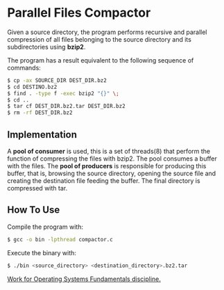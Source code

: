 # Parallel Files Compactor 

Given a source directory, the program performs recursive and parallel compression of all files belonging to the source directory and its subdirectories using **bzip2**.

The program has a result equivalent to the following sequence of commands:

``` bash
$ cp -ax SOURCE_DIR DEST_DIR.bz2
$ cd DESTINO.bz2
$ find . -type f -exec bzip2 "{}" \;
$ cd ..
$ tar cf DEST_DIR.bz2.tar DEST_DIR.bz2
$ rm -rf DEST_DIR.bz2
```

## Implementation 

A **pool of consumer** is used, this is a set of threads(8) that perform the function of compressing the files with bzip2. The pool consumes a buffer with the files.
The **pool of producers** is responsible for producing this buffer, that is, browsing the source directory, opening the source file and creating the destination file feeding the buffer.
The final directory is compressed with tar.

## How To Use

Compile the program with:

``` bash
$ gcc -o bin -lpthread compactor.c
```

Execute the binary with:

``` bash
$ ./bin <source_directory> <destination_directory>.bz2.tar
```

[Work for Operating Systems Fundamentals discipline.](http://www.brunoribas.com.br/so/2019-2/trabalho/)
